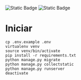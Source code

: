 ![Static Badge](https://img.shields.io/badge/Alura-%230b182c)
![Static Badge](https://img.shields.io/badge/Django-4.2.13-%23092E20?logoColor=ffffff)

# Iniciar

```
cp .env.example .env
virtualenv venv
source venv/bin/activate
pip install -r requirements.txt
python manage.py migrate
python manage.py collectstatic
python manage.py runserver
deactivate
```
